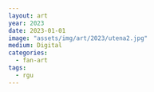 ```yaml
---
layout: art
year: 2023
date: 2023-01-01
image: "assets/img/art/2023/utena2.jpg"
medium: Digital
categories:
  - fan-art
tags:
  - rgu
---
```

